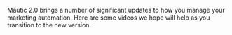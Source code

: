  <p class="">Mautic 2.0 brings a number of significant updates to how you manage your marketing automation.  Here are some videos we hope will help as you transition to the new version.</p>
<p><a name="dashboard"></a><script src="//fast.wistia.com/embed/medias/qzoqsqko12.jsonp" async></script><script src="//fast.wistia.com/assets/external/E-v1.js" async></script></p>
<div class="wistia_responsive_padding" style="padding:56.25% 0 0 0;position:relative;">
<div class="wistia_responsive_wrapper" style="height:100%;left:0;position:absolute;top:0;width:100%;">
<div class="wistia_embed wistia_async_qzoqsqko12 videoFoam=true" style="height:100%;width:100%">&nbsp;</div>
</div>
</div>
<p><a name="builder"></a><script src="//fast.wistia.com/embed/medias/vtdlpc365u.jsonp" async></script><script src="//fast.wistia.com/assets/external/E-v1.js" async></script></p>
<div class="wistia_responsive_padding" style="padding:56.25% 0 0 0;position:relative;">
<div class="wistia_responsive_wrapper" style="height:100%;left:0;position:absolute;top:0;width:100%;">
<div class="wistia_embed wistia_async_vtdlpc365u videoFoam=true" style="height:100%;width:100%">&nbsp;</div>
</div>
</div>
<p><a name="stages"></a><script src="//fast.wistia.com/embed/medias/ourd9qpfhy.jsonp" async></script><script src="//fast.wistia.com/assets/external/E-v1.js" async></script></p>
<div class="wistia_responsive_padding" style="padding:56.25% 0 0 0;position:relative;">
<div class="wistia_responsive_wrapper" style="height:100%;left:0;position:absolute;top:0;width:100%;">
<div class="wistia_embed wistia_async_ourd9qpfhy videoFoam=true" style="height:100%;width:100%">&nbsp;</div>
</div>
</div>
<p><a name="salesforce"></a><script src="//fast.wistia.com/embed/medias/4631xkjcw8.jsonp" async></script><script src="//fast.wistia.com/assets/external/E-v1.js" async></script></p>
<div class="wistia_responsive_padding" style="padding:56.25% 0 0 0;position:relative;">
<div class="wistia_responsive_wrapper" style="height:100%;left:0;position:absolute;top:0;width:100%;">
<div class="wistia_embed wistia_async_4631xkjcw8 videoFoam=true" style="height:100%;width:100%">&nbsp;</div>
</div>
</div>
<p><a name="doc"></a><script src="//fast.wistia.com/embed/medias/y2tadepcn8.jsonp" async></script><script src="//fast.wistia.com/assets/external/E-v1.js" async></script></p>
<div class="wistia_responsive_padding" style="padding:56.25% 0 0 0;position:relative;">
<div class="wistia_responsive_wrapper" style="height:100%;left:0;position:absolute;top:0;width:100%;">
<div class="wistia_embed wistia_async_y2tadepcn8 videoFoam=true" style="height:100%;width:100%">&nbsp;</div>
</div>
</div>
<p><a name="cronjobs"></a><script src="//fast.wistia.com/embed/medias/0nt6bj9ibq.jsonp" async></script><script src="//fast.wistia.com/assets/external/E-v1.js" async></script></p>
<div class="wistia_responsive_padding" style="padding:56.25% 0 0 0;position:relative;">
<div class="wistia_responsive_wrapper" style="height:100%;left:0;position:absolute;top:0;width:100%;">
<div class="wistia_embed wistia_async_0nt6bj9ibq videoFoam=true" style="height:100%;width:100%">&nbsp;</div>
</div>
</div>
